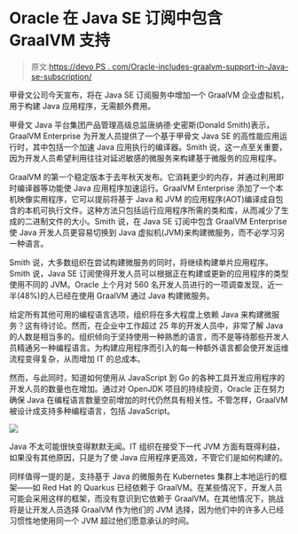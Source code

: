 # Oracle 在 Java SE 订阅中包含 GraalVM 支持

> 原文:[https://devo PS . com/Oracle-includes-graalvm-support-in-Java-se-subscription/](https://devops.com/oracle-includes-graalvm-support-in-java-se-subscription/)

甲骨文公司今天宣布，将在 Java SE 订阅服务中增加一个 GraalVM 企业虚拟机，用于构建 Java 应用程序，无需额外费用。

甲骨文 Java 平台集团产品管理高级总监唐纳德·史密斯(Donald Smith)表示，GraalVM Enterprise 为开发人员提供了一个基于甲骨文 Java SE 的高性能应用运行时，其中包括一个加速 Java 应用执行的编译器。Smith 说，这一点至关重要，因为开发人员希望利用往往对延迟敏感的微服务来构建基于微服务的应用程序。

GraalVM 的第一个稳定版本于去年秋天发布。它消耗更少的内存，并通过利用即时编译器等功能使 Java 应用程序加速运行。GraalVM Enterprise 添加了一个本机映像实用程序，它可以提前将基于 Java 和 JVM 的应用程序(AOT)编译成自包含的本机可执行文件。这种方法只包括运行应用程序所需的类和库，从而减少了生成的二进制文件的大小。Smith 说，在 Java SE 订阅中包含 GraalVM Enterprise 使 Java 开发人员更容易切换到 Java 虚拟机(JVM)来构建微服务，而不必学习另一种语言。

Smith 说，大多数组织在尝试构建微服务的同时，将继续构建单片应用程序。Smith 说，Java SE 订阅使得开发人员可以根据正在构建或更新的应用程序的类型使用不同的 JVM。Oracle 上个月对 560 名开发人员进行的一项调查发现，近一半(48%)的人已经在使用 GraalVM 通过 Java 构建微服务。

给定所有其他可用的编程语言选项，组织将在多大程度上依赖 Java 来构建微服务？这有待讨论。然而，在企业中工作超过 25 年的开发人员中，非常了解 Java 的人数是相当多的。组织倾向于坚持使用一种熟悉的语言，而不是等待那些开发人员精通另一种编程语言。为构建应用程序而引入的每一种额外语言都会使开发运维流程变得复杂，从而增加 IT 的总成本。

然而，与此同时，知道如何使用从 JavaScript 到 Go 的各种工具开发应用程序的开发人员的数量也在增加。通过对 OpenJDK 项目的持续投资，Oracle 正在努力确保 Java 在编程语言数量空前增加的时代仍然具有相关性。不管怎样，GraalVM 被设计成支持多种编程语言，包括 JavaScript。

![](../Images/341513d37b90479dd2947a72f428f5f9.png)

Java 不太可能很快变得默默无闻。IT 组织在接受下一代 JVM 方面有既得利益，如果没有其他原因，只是为了使 Java 应用程序更高效，不管它们是如何构建的。

同样值得一提的是，支持基于 Java 的微服务在 Kubernetes 集群上本地运行的框架——如 Red Hat 的 Quarkus 已经依赖于 GraalVM。在某些情况下，开发人员可能会采用这样的框架，而没有意识到它依赖于 GraalVM。在其他情况下，挑战将是让开发人员选择 GraalVM 作为他们的 JVM 选择，因为他们中的许多人已经习惯性地使用同一个 JVM 超过他们愿意承认的时间。